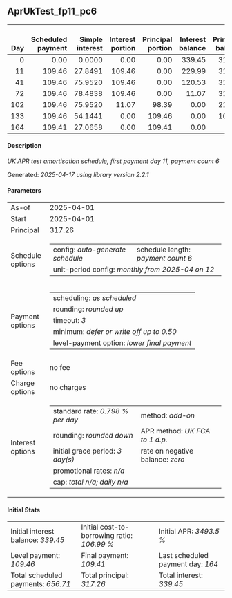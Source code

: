 <h2>AprUkTest_fp11_pc6</h2>
<table>
    <thead style="vertical-align: bottom;">
        <th style="text-align: right;">Day</th>
        <th style="text-align: right;">Scheduled payment</th>
        <th style="text-align: right;">Simple interest</th>
        <th style="text-align: right;">Interest portion</th>
        <th style="text-align: right;">Principal portion</th>
        <th style="text-align: right;">Interest balance</th>
        <th style="text-align: right;">Principal balance</th>
        <th style="text-align: right;">Total simple interest</th>
        <th style="text-align: right;">Total interest</th>
        <th style="text-align: right;">Total principal</th>
    </thead>
    <tr style="text-align: right;">
        <td class="ci00">0</td>
        <td class="ci01" style="white-space: nowrap;">0.00</td>
        <td class="ci02">0.0000</td>
        <td class="ci03">0.00</td>
        <td class="ci04">0.00</td>
        <td class="ci05">339.45</td>
        <td class="ci06">317.26</td>
        <td class="ci07">0.0000</td>
        <td class="ci08">0.00</td>
        <td class="ci09">0.00</td>
    </tr>
    <tr style="text-align: right;">
        <td class="ci00">11</td>
        <td class="ci01" style="white-space: nowrap;">109.46</td>
        <td class="ci02">27.8491</td>
        <td class="ci03">109.46</td>
        <td class="ci04">0.00</td>
        <td class="ci05">229.99</td>
        <td class="ci06">317.26</td>
        <td class="ci07">27.8491</td>
        <td class="ci08">109.46</td>
        <td class="ci09">0.00</td>
    </tr>
    <tr style="text-align: right;">
        <td class="ci00">41</td>
        <td class="ci01" style="white-space: nowrap;">109.46</td>
        <td class="ci02">75.9520</td>
        <td class="ci03">109.46</td>
        <td class="ci04">0.00</td>
        <td class="ci05">120.53</td>
        <td class="ci06">317.26</td>
        <td class="ci07">103.8011</td>
        <td class="ci08">218.92</td>
        <td class="ci09">0.00</td>
    </tr>
    <tr style="text-align: right;">
        <td class="ci00">72</td>
        <td class="ci01" style="white-space: nowrap;">109.46</td>
        <td class="ci02">78.4838</td>
        <td class="ci03">109.46</td>
        <td class="ci04">0.00</td>
        <td class="ci05">11.07</td>
        <td class="ci06">317.26</td>
        <td class="ci07">182.2849</td>
        <td class="ci08">328.38</td>
        <td class="ci09">0.00</td>
    </tr>
    <tr style="text-align: right;">
        <td class="ci00">102</td>
        <td class="ci01" style="white-space: nowrap;">109.46</td>
        <td class="ci02">75.9520</td>
        <td class="ci03">11.07</td>
        <td class="ci04">98.39</td>
        <td class="ci05">0.00</td>
        <td class="ci06">218.87</td>
        <td class="ci07">258.2369</td>
        <td class="ci08">339.45</td>
        <td class="ci09">98.39</td>
    </tr>
    <tr style="text-align: right;">
        <td class="ci00">133</td>
        <td class="ci01" style="white-space: nowrap;">109.46</td>
        <td class="ci02">54.1441</td>
        <td class="ci03">0.00</td>
        <td class="ci04">109.46</td>
        <td class="ci05">0.00</td>
        <td class="ci06">109.41</td>
        <td class="ci07">312.3810</td>
        <td class="ci08">339.45</td>
        <td class="ci09">207.85</td>
    </tr>
    <tr style="text-align: right;">
        <td class="ci00">164</td>
        <td class="ci01" style="white-space: nowrap;">109.41</td>
        <td class="ci02">27.0658</td>
        <td class="ci03">0.00</td>
        <td class="ci04">109.41</td>
        <td class="ci05">0.00</td>
        <td class="ci06">0.00</td>
        <td class="ci07">339.4469</td>
        <td class="ci08">339.45</td>
        <td class="ci09">317.26</td>
    </tr>
</table>
<h4>Description</h4>
<p><i>UK APR test amortisation schedule, first payment day 11, payment count 6</i></p>
<p>Generated: <i>2025-04-17 using library version 2.2.1</i></p>
<h4>Parameters</h4>
<table>
    <tr>
        <td>As-of</td>
        <td>2025-04-01</td>
    </tr>
    <tr>
        <td>Start</td>
        <td>2025-04-01</td>
    </tr>
    <tr>
        <td>Principal</td>
        <td>317.26</td>
    </tr>
    <tr>
        <td>Schedule options</td>
        <td>
            <table>
                <tr>
                    <td>config: <i>auto-generate schedule</i></td>
                    <td>schedule length: <i><i>payment count</i> 6</i></td>
                </tr>
                <tr>
                    <td colspan="2" style="white-space: nowrap;">unit-period config: <i>monthly from 2025-04 on 12</i></td>
                </tr>
            </table>
        </td>
    </tr>
    <tr>
        <td>Payment options</td>
        <td>
            <table>
                <tr>
                    <td>scheduling: <i>as scheduled</i></td>
                </tr>
                <tr>
                    <td>rounding: <i>rounded up</i></td>
                </tr>
                <tr>
                    <td>timeout: <i>3</i></td>
                </tr>
                <tr>
                    <td>minimum: <i>defer&nbsp;or&nbsp;write&nbsp;off&nbsp;up&nbsp;to&nbsp;0.50</i></td>
                </tr>
                <tr>
                    <td>level-payment option: <i>lower&nbsp;final&nbsp;payment</i></td>
                </tr>
            </table>
        </td>
    </tr>
    <tr>
        <td>Fee options</td>
        <td>no fee
        </td>
    </tr>
    <tr>
        <td>Charge options</td>
        <td>no charges
        </td>
    </tr>
    <tr>
        <td>Interest options</td>
        <td>
            <table>
                <tr>
                    <td>standard rate: <i>0.798 % per day</i></td>
                    <td>method: <i>add-on</i></td>
                </tr>
                <tr>
                    <td>rounding: <i>rounded down</i></td>
                    <td>APR method: <i>UK FCA to 1 d.p.</i></td>
                </tr>
                <tr>
                    <td>initial grace period: <i>3 day(s)</i></td>
                    <td>rate on negative balance: <i>zero</i></td>
                </tr>
                <tr>
                    <td colspan="2">promotional rates: <i><i>n/a</i></i></td>
                </tr>
                <tr>
                    <td colspan="2">cap: <i>total <i>n/a</i>; daily <i>n/a</i></td>
                </tr>
            </table>
        </td>
    </tr>
</table>
<h4>Initial Stats</h4>
<table>
    <tr>
        <td>Initial interest balance: <i>339.45</i></td>
        <td>Initial cost-to-borrowing ratio: <i>106.99 %</i></td>
        <td>Initial APR: <i>3493.5 %</i></td>
    </tr>
    <tr>
        <td>Level payment: <i>109.46</i></td>
        <td>Final payment: <i>109.41</i></td>
        <td>Last scheduled payment day: <i>164</i></td>
    </tr>
    <tr>
        <td>Total scheduled payments: <i>656.71</i></td>
        <td>Total principal: <i>317.26</i></td>
        <td>Total interest: <i>339.45</i></td>
    </tr>
</table>
